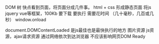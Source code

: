 DOM 树
快点看到页面，将页面分成几件事。
html + css 形成静态页面
将js jquery vue等框架，100Kb 要下载 要执行 需要花时间 （几十毫秒，几百或几秒）
window.onload

document.DOMContentLoaded 是js最佳也是最快执行的地方
图片资源 js资源，ajax请求资源 通过网络依次到达浏览器 不应该影响网页DOM Ready